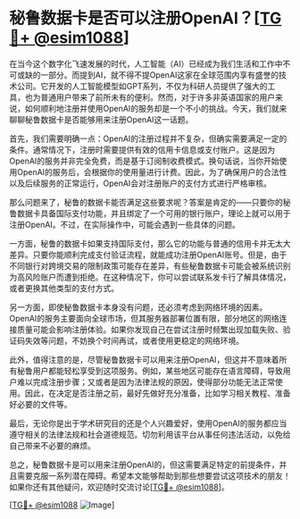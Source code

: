 # 秘鲁数据卡是否可以注册OpenAI？[[TG💪+ @esim1088](https://t.me/s/esim1088)]

在当今这个数字化飞速发展的时代，人工智能（AI）已经成为我们生活和工作中不可或缺的一部分。而提到AI，就不得不提OpenAI这家在全球范围内享有盛誉的技术公司。它开发的人工智能模型如GPT系列，不仅为科研人员提供了强大的工具，也为普通用户带来了前所未有的便利。然而，对于许多非英语国家的用户来说，如何顺利地注册并使用OpenAI的服务却是一个不小的挑战。今天，我们就来聊聊秘鲁数据卡是否能够用来注册OpenAI这一话题。

首先，我们需要明确一点：OpenAI的注册过程并不复杂，但确实需要满足一定的条件。通常情况下，注册时需要提供有效的信用卡信息或支付账户。这是因为OpenAI的服务并非完全免费，而是基于订阅制收费模式。换句话说，当你开始使用OpenAI的服务后，会根据你的使用量进行计费。因此，为了确保用户的合法性以及后续服务的正常运行，OpenAI会对注册账户的支付方式进行严格审核。

那么问题来了，秘鲁的数据卡能否满足这些要求呢？答案是肯定的——只要你的秘鲁数据卡具备国际支付功能，并且绑定了一个可用的银行账户，理论上就可以用于注册OpenAI。不过，在实际操作中，可能会遇到一些具体的问题。

一方面，秘鲁的数据卡如果支持国际支付，那么它的功能与普通的信用卡并无太大差异。只要你能顺利完成支付验证流程，就能成功注册OpenAI账号。但是，由于不同银行对跨境交易的限制政策可能存在差异，有些秘鲁数据卡可能会被系统识别为高风险账户而遭到拒绝。在这种情况下，你可以尝试联系发卡行了解具体情况，或者更换其他类型的支付方式。

另一方面，即使秘鲁数据卡本身没有问题，还必须考虑到网络环境的因素。OpenAI的服务主要面向全球市场，但其服务器部署位置有限，部分地区的网络连接质量可能会影响注册体验。如果你发现自己在尝试注册时频繁出现加载失败、验证码失效等问题，不妨换个时间再试，或者使用更稳定的网络环境。

此外，值得注意的是，尽管秘鲁数据卡可以用来注册OpenAI，但这并不意味着所有秘鲁用户都能轻松享受到这项服务。例如，某些地区可能存在语言障碍，导致用户难以完成注册步骤；又或者是因为法律法规的原因，使得部分功能无法正常使用。因此，在决定是否注册之前，最好先做好充分准备，比如学习相关教程、准备好必要的文件等。

最后，无论你是出于学术研究目的还是个人兴趣爱好，使用OpenAI的服务都应当遵守相关的法律法规和社会道德规范。切勿利用该平台从事任何违法活动，以免给自己带来不必要的麻烦。

总之，秘鲁数据卡是可以用来注册OpenAI的，但这需要满足特定的前提条件，并且需要克服一系列潜在障碍。希望本文能够帮助到那些想要尝试这项技术的朋友！如果你还有其他疑问，欢迎随时交流讨论[[TG💪+ @esim1088](https://t.me/s/esim1088)]。

[[TG💪+ @esim1088](https://t.me/s/esim1088) ![Image](https://i.postimg.cc/4NQfJmqS/Snipaste-2025-05-13-00-14-12.png)]